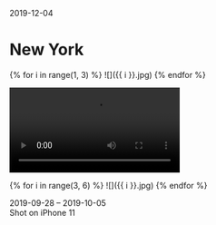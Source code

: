 2019-12-04

New York
========

{% for i in range(1, 3) %}
![]({{ i }}.jpg)
{% endfor %}

![](ride.mp4)

{% for i in range(3, 6) %}
![]({{ i }}.jpg)
{% endfor %}


<p class="centered">
    2019-09-28 &ndash; 2019-10-05<br/>
    Shot on iPhone 11
</p>
